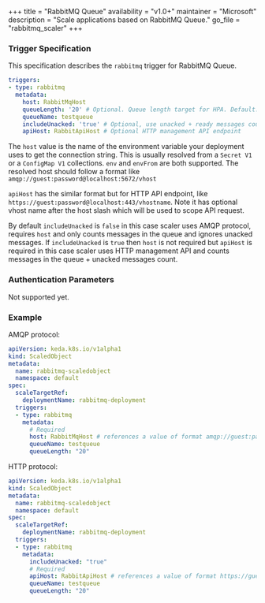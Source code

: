 +++
title = "RabbitMQ Queue"
availability = "v1.0+"
maintainer = "Microsoft"
description = "Scale applications based on RabbitMQ Queue."
go_file = "rabbitmq_scaler"
+++

### Trigger Specification

This specification describes the `rabbitmq` trigger for RabbitMQ Queue.

```yaml
triggers:
- type: rabbitmq
  metadata:
    host: RabbitMqHost
    queueLength: '20' # Optional. Queue length target for HPA. Default: 20 messages
    queueName: testqueue
    includeUnacked: 'true' # Optional, use unacked + ready messages count
    apiHost: RabbitApiHost # Optional HTTP management API endpoint
```

The `host` value is the name of the environment variable your deployment uses to get the connection string. This is usually resolved from a `Secret V1` or a `ConfigMap V1` collections. `env` and `envFrom` are both supported.  The resolved host should follow a format like `amqp://guest:password@localhost:5672/vhost`

`apiHost` has the similar format but for HTTP API endpoint, like `https://guest:password@localhost:443/vhostname`. Note it has optional vhost name after the host slash which will be used to scope API request.

By default `includeUnacked` is `false` in this case scaler uses AMQP protocol, requires `host` and only counts messages in the queue and ignores unacked messages.
If `includeUnacked` is `true` then `host` is not required but `apiHost` is required in this case scaler uses HTTP management API and counts messages in the queue + unacked messages count.

### Authentication Parameters

Not supported yet.

### Example

AMQP protocol:

```yaml
apiVersion: keda.k8s.io/v1alpha1
kind: ScaledObject
metadata:
  name: rabbitmq-scaledobject
  namespace: default
spec:
  scaleTargetRef:
    deploymentName: rabbitmq-deployment
  triggers:
  - type: rabbitmq
    metadata:
      # Required
      host: RabbitMqHost # references a value of format amqp://guest:password@localhost:5672/vhost
      queueName: testqueue
      queueLength: "20"
```

HTTP protocol:

```yaml
apiVersion: keda.k8s.io/v1alpha1
kind: ScaledObject
metadata:
  name: rabbitmq-scaledobject
  namespace: default
spec:
  scaleTargetRef:
    deploymentName: rabbitmq-deployment
  triggers:
  - type: rabbitmq
    metadata:
      includeUnacked: "true"
      # Required
      apiHost: RabbitApiHost # references a value of format https://guest:password@localhost:443/vhostname
      queueName: testqueue
      queueLength: "20"
```
